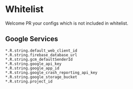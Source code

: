 # Whitelist

Welcome PR your configs which is not included in whitelist.

## Google Services
```
*.R.string.default_web_client_id
*.R.string.firebase_database_url
*.R.string.gcm_defaultSenderId
*.R.string.google_api_key
*.R.string.google_app_id
*.R.string.google_crash_reporting_api_key
*.R.string.google_storage_bucket
*.R.string.project_id
```
